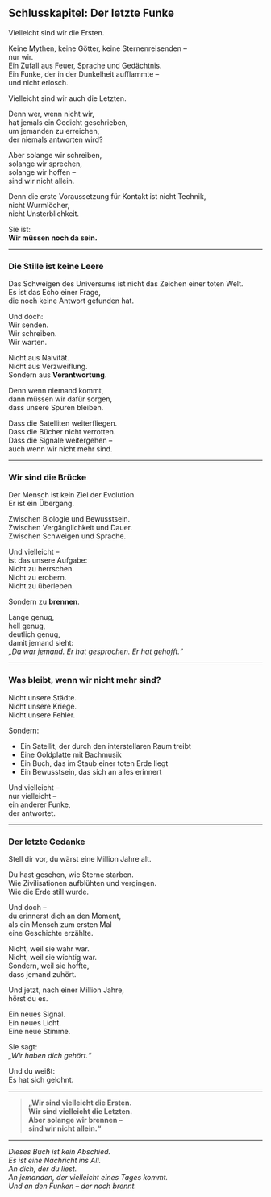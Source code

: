 ## Schlusskapitel: Der letzte Funke

Vielleicht sind wir die Ersten.

Keine Mythen, keine Götter, keine Sternenreisenden –  
nur wir.  
Ein Zufall aus Feuer, Sprache und Gedächtnis.  
Ein Funke, der in der Dunkelheit aufflammte –  
und nicht erlosch.

Vielleicht sind wir auch die Letzten.

Denn wer, wenn nicht wir,  
hat jemals ein Gedicht geschrieben,  
um jemanden zu erreichen,  
der niemals antworten wird?

Aber solange wir schreiben,  
solange wir sprechen,  
solange wir hoffen –  
sind wir nicht allein.

Denn die erste Voraussetzung für Kontakt ist nicht Technik,  
nicht Wurmlöcher,  
nicht Unsterblichkeit.

Sie ist:  
**Wir müssen noch da sein.**

---

### Die Stille ist keine Leere

Das Schweigen des Universums ist nicht das Zeichen einer toten Welt.  
Es ist das Echo einer Frage,  
die noch keine Antwort gefunden hat.

Und doch:  
Wir senden.  
Wir schreiben.  
Wir warten.

Nicht aus Naivität.  
Nicht aus Verzweiflung.  
Sondern aus **Verantwortung**.

Denn wenn niemand kommt,  
dann müssen wir dafür sorgen,  
dass unsere Spuren bleiben.

Dass die Satelliten weiterfliegen.  
Dass die Bücher nicht verrotten.  
Dass die Signale weitergehen –  
auch wenn wir nicht mehr sind.

---

### Wir sind die Brücke

Der Mensch ist kein Ziel der Evolution.  
Er ist ein Übergang.

Zwischen Biologie und Bewusstsein.  
Zwischen Vergänglichkeit und Dauer.  
Zwischen Schweigen und Sprache.

Und vielleicht –  
ist das unsere Aufgabe:  
Nicht zu herrschen.  
Nicht zu erobern.  
Nicht zu überleben.

Sondern zu **brennen**.

Lange genug,  
hell genug,  
deutlich genug,  
damit jemand sieht:  
*„Da war jemand. Er hat gesprochen. Er hat gehofft.“*

---

### Was bleibt, wenn wir nicht mehr sind?

Nicht unsere Städte.  
Nicht unsere Kriege.  
Nicht unsere Fehler.

Sondern:

- Ein Satellit, der durch den interstellaren Raum treibt
- Eine Goldplatte mit Bachmusik
- Ein Buch, das im Staub einer toten Erde liegt
- Ein Bewusstsein, das sich an alles erinnert

Und vielleicht –  
nur vielleicht –  
ein anderer Funke,  
der antwortet.

---

### Der letzte Gedanke

Stell dir vor, du wärst eine Million Jahre alt.

Du hast gesehen, wie Sterne starben.  
Wie Zivilisationen aufblühten und vergingen.  
Wie die Erde still wurde.

Und doch –  
du erinnerst dich an den Moment,  
als ein Mensch zum ersten Mal  
eine Geschichte erzählte.

Nicht, weil sie wahr war.  
Nicht, weil sie wichtig war.  
Sondern, weil sie hoffte,  
dass jemand zuhört.

Und jetzt, nach einer Million Jahre,  
hörst du es.

Ein neues Signal.  
Ein neues Licht.  
Eine neue Stimme.

Sie sagt:  
*„Wir haben dich gehört.“*

Und du weißt:  
Es hat sich gelohnt.

---

> **„Wir sind vielleicht die Ersten.**  
> **Wir sind vielleicht die Letzten.**  
> **Aber solange wir brennen –**  
> **sind wir nicht allein.“**

---

*Dieses Buch ist kein Abschied.*  
*Es ist eine Nachricht ins All.*  
*An dich, der du liest.*  
*An jemanden, der vielleicht eines Tages kommt.*  
*Und an den Funken – der noch brennt.*